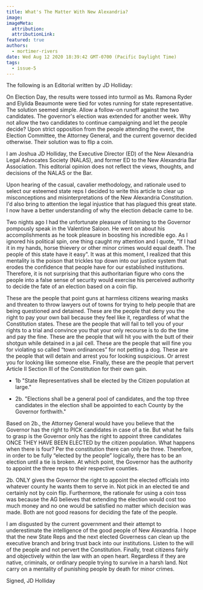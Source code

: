 ```yaml
---
title: What's The Matter With New Alexandria?
image:
imageMeta:
  attribution:
  attributionLink:
featured: true
authors: 
  - mortimer-rivers
date: Wed Aug 12 2020 18:39:42 GMT-0700 (Pacific Daylight Time)
tags:
  - issue-5
---
```


The following is an Editorial written by JD Holliday:

On Election Day, the results were tossed into turmoil as Ms. Ramona Ryder and Elylida Beaumonte were 
tied for votes running for state representative. The solution seemed simple. Allow a follow-on runoff 
against the two candidates. The governor's election was extended for another week. Why not allow the 
two candidates to continue campaigning and let the people decide?  Upon strict opposition from the 
people attending the event, the Election Committee, the Attorney General, and the current governor 
decided otherwise. Their solution was to flip a coin.

I am Joshua JD Holliday, the Executive Director (ED) of the New Alexandria Legal Advocates Society 
(NALAS), and former ED to the New Alexandria Bar Association. This editorial opinion does not reflect 
the views, thoughts, and decisions of the NALAS or the Bar. 

Upon hearing of the casual, cavalier methodology, and rationale used to select our esteemed state 
reps I decided to write this article to clear up misconceptions and misinterpretations of the New 
Alexandria Constitution. I'd also bring to attention the legal injustice that has plagued this 
great state. I now have a better understanding of why the election debacle came to be. 

Two nights ago I had the unfortunate pleasure of listening to the Governor pompously speak in the 
Valentine Saloon. He went on about his accomplishments as he took pleasure in boosting his incredible 
ego. As I ignored his political spin, one thing caught my attention and I quote, "If I had it in my 
hands, horse thievery or other minor crimes would equal death. The people of this state have it easy". 
It was at this moment, I realized that this mentality is the poison that trickles top down into our 
justice system that erodes the confidence that people have for our established institutions. 
Therefore, it is not surprising that this authoritarian figure who cons the people into a false 
sense of security would exercise his perceived authority to decide the fate of an election based on 
a coin flip.

These are the people that point guns at harmless citizens wearing masks and threaten to throw 
lawyers out of towns for trying to help people that are being questioned and detained. These 
are the people that deny you the right to pay your own bail because they feel like it, regardless 
of what the Constitution states. These are the people that will fail to tell you of your rights to 
a trial and convince you that your only recourse is to do the time and pay the fine. These are the 
people that will hit you with the butt of their shotgun while detained in a jail cell. These are the 
people that will fine you for violating so called “town ordinances” for not petting a dog. These are 
the people that will detain and arrest you for looking suspicious. Or arrest you for looking like 
someone else. Finally, these are the people that pervert Article II Section III of the Constitution 
for their own gain.  

* 1b "State Representatives shall be elected by the Citizen population at large."

* 2b. "Elections shall be a general pool of candidates, and the top three candidates in the election 
shall be appointed to each County by the Governor forthwith."

Based on 2b., the Attorney General would have you believe that the Governor has the right to PICK 
candidates in case of a tie. But what he fails to grasp is the Governor only has the right to 
appoint three candidates ONCE THEY HAVE BEEN ELECTED by the citizen population. What happens when 
there is four? Per the constitution there can only be three. Therefore, in order to be fully 
“elected by the people” logically, there has to be an election until a tie is broken. At which 
point, the Governor has the authority to appoint the three reps to their respective counties. 

2b. ONLY gives the Governor the right to appoint the elected officials into whatever county he wants 
them to serve in. Not pick in an elected tie and certainly not by coin flip. Furthermore, the 
rationale for using a coin toss was because the AG believes that extending the election would cost 
too much money and no one would be satisfied no matter which decision was made. Both are not good 
reasons for deciding the fate of the people.

I am disgusted by the current government and their attempt to underestimate the intelligence of the 
good people of New Alexandria. I hope that the new State Reps and the next elected Governess can 
clean up the executive branch and bring trust back into our institutions. Listen to the will of 
the people and not pervert the Constitution. Finally, treat citizens fairly and objectively within 
the law with an open heart. Regardless if they are native, criminals, or ordinary people trying to 
survive in a harsh land. Not carry on a mentality of punishing people by death for minor crimes.

Signed, JD Holliday
